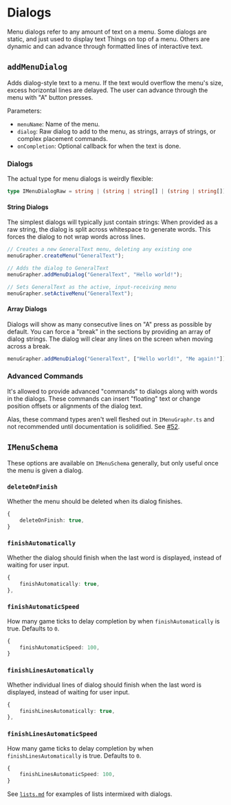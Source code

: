# Dialogs

Menu dialogs refer to any amount of text on a menu.
Some dialogs are static, and just used to display text Things on top of a menu.
Others are dynamic and can advance through formatted lines of interactive text.

## `addMenuDialog`

Adds dialog-style text to a menu.
If the text would overflow the menu's size, excess horizontal lines are delayed.
The user can advance through the menu with "A" button presses.

Parameters:

* `menuName`: Name of the menu.
* `dialog`: Raw dialog to add to the menu, as strings, arrays of strings, or complex placement commands.
* `onCompletion`: Optional callback for when the text is done.

### Dialogs

The actual type for menu dialogs is weirdly flexible:

```typescript
type IMenuDialogRaw = string | (string | string[] | (string | string[])[] | IMenuWordCommandBase)[];
```

#### String Dialogs

The simplest dialogs will typically just contain strings:
When provided as a raw string, the dialog is split across whitespace to generate words.
This forces the dialog to not wrap words across lines.

```typescript
// Creates a new GeneralText menu, deleting any existing one
menuGrapher.createMenu("GeneralText");

// Adds the dialog to GeneralText
menuGrapher.addMenuDialog("GeneralText", "Hello world!");

// Sets GeneralText as the active, input-receiving menu
menuGrapher.setActiveMenu("GeneralText");
```

#### Array Dialogs

Dialogs will show as many consecutive lines on "A" press as possible by default.
You can force a "break" in the sections by providing an array of dialog strings.
The dialog will clear any lines on the screen when moving across a break.

```typescript
menuGrapher.addMenuDialog("GeneralText", ["Hello world!", "Me again!"]);
```

### Advanced Commands

It's allowed to provide advanced "commands" to dialogs along with words in the dialogs.
These commands can insert "floating" text or change position offsets or alignments of the dialog text.

Alas, these command types aren't well fleshed out in `IMenuGraphr.ts` and not recommended until documentation is solidified.
See [#52](https://github.com/FullScreenShenanigans/MenuGraphr/issues/52).

## `IMenuSchema`

These options are available on `IMenuSchema` generally, but only useful once the menu is given a dialog.

### `deleteOnFinish`

Whether the menu should be deleted when its dialog finishes.

```typescript
{
    deleteOnFinish: true,
}
```

### `finishAutomatically`

Whether the dialog should finish when the last word is displayed,
instead of waiting for user input.

```typescript
{
    finishAutomatically: true,
},
```

### `finishAutomaticSpeed`

How many game ticks to delay completion by when `finishAutomatically` is true.
Defaults to `0`.

```typescript
{
    finishAutomaticSpeed: 100,
}
```

### `finishLinesAutomatically`

Whether individual lines of dialog should finish when the last word is displayed,
instead of waiting for user input.

```typescript
{
    finishLinesAutomatically: true,
},
```

### `finishLinesAutomaticSpeed`

How many game ticks to delay completion by when `finishLinesAutomatically` is true.
Defaults to `0`.

```typescript
{
    finishLinesAutomaticSpeed: 100,
}
```

See [`lists.md`](./lists.md) for examples of lists intermixed with dialogs.
